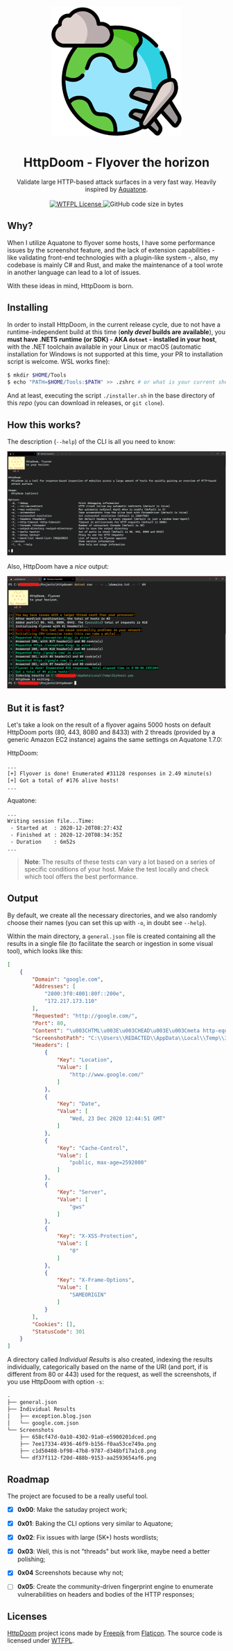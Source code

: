 <p align="center">
<a href="https://github.com/BizarreNULL/httpdoom/">
  <img src="./Images/logo.png" width="300" />
</a>
</p>
<h1 align="center">
  HttpDoom - <b>Flyover the horizon</b>
</h1>

<p align="center">
  Validate large HTTP-based attack surfaces in a very fast way. Heavily inspired by <a href="https://github.com/michenriksen/aquatone">Aquatone</a>.
  <br/><br/>
  <a href="http://www.wtfpl.net/txt/copying/">
    <img alt="WTFPL License" src="https://img.shields.io/github/license/BizarreNULL/shell-robot" />
  </a>
  <img alt="GitHub code size in bytes" src="https://img.shields.io/github/languages/code-size/BizarreNULL/httpdoom">
</p>



## Why?

When I utilize Aquatone to flyover some hosts, I have some performance issues by the screenshot feature, and the lack of extension capabilities - like validating front-end technologies with a plugin-like system -, also, my codebase is mainly C# and Rust, and make the maintenance of a tool wrote in another language can lead to a lot of issues.

With these ideas in mind, HttpDoom is born.



## Installing

In order to install HttpDoom, in the current release cycle, due to not have a runtime-independent build at this time (**only *devel* builds are available**), you **must have .NET5 runtime (or SDK) - AKA `dotnet` - installed in your host**, with the .NET toolchain available in your Linux or macOS (automatic installation for Windows is not supported at this time, your PR to installation script is welcome. WSL works fine):

```sh
$ mkdir $HOME/Tools
$ echo "PATH=$HOME/Tools:$PATH" >> .zshrc # or what is your current shell profile
```

And at least, executing the script `./installer.sh` in the base directory of this *repo* (you can download in releases, or `git clone`).



## How this works?

The description (`--help`) of the CLI is all you need to know:

![Output of `--help`](./Images/example.png)

Also, HttpDoom have a _nice_ output:

![Running HttpDoom](./Images/running.png)



## But it is fast?

Let's take a look on the result of a flyover agains 5000 hosts on default HttpDoom ports (80, 443, 8080 and 8433) with 2 threads (provided by a generic Amazon EC2 instance) agains the same settings on Aquatone 1.7.0:

HttpDoom:

```
...
[+] Flyover is done! Enumerated #31128 responses in 2.49 minute(s)
[+] Got a total of #176 alive hosts!
...
```

Aquatone:

```
...
Writing session file...Time:
 - Started at  : 2020-12-20T08:27:43Z
 - Finished at : 2020-12-20T08:34:35Z
 - Duration    : 6m52s
...
```

> **Note**: The results of these tests can vary a lot based on a series of specific conditions of your host. Make the test locally and check which tool offers the best performance.



## Output

By default, we create all the necessary directories, and we also randomly choose their names (you can set this up with `-o`, in doubt see `--help`).

Within the main directory, a `general.json` file is created containing all the results in a single file (to facilitate the search or ingestion in some visual tool), which looks like this:

```json
[
    {
        "Domain": "google.com",
        "Addresses": [
            "2800:3f0:4001:80f::200e",
            "172.217.173.110"
        ],
        "Requested": "http://google.com/",
        "Port": 80,
        "Content": "\u003CHTML\u003E\u003CHEAD\u003E\u003Cmeta http-equiv=\u0022content-type\u0022 content=\u0022text/html;charset=utf-8\u0022\u003E\n\u003CTITLE\u003E301 Moved\u003C/TITLE\u003E\u003C/HEAD\u003E\u003CBODY\u003E\n\u003CH1\u003E301 Moved\u003C/H1\u003E\nThe document has moved\n\u003CA HREF=\u0022http://www.google.com/\u0022\u003Ehere\u003C/A\u003E.\r\n\u003C/BODY\u003E\u003C/HTML\u003E\r\n",
        "ScreenshotPath": "C:\\Users\\REDACTED\\AppData\\Local\\Temp\\31y4sezi.yep\\Screenshots\\c1d50408-bf98-47b8-9787-d348bf17a1c8.png",
        "Headers": [
            {
                "Key": "Location",
                "Value": [
                    "http://www.google.com/"
                ]
            },
            {
                "Key": "Date",
                "Value": [
                    "Wed, 23 Dec 2020 12:44:51 GMT"
                ]
            },
            {
                "Key": "Cache-Control",
                "Value": [
                    "public, max-age=2592000"
                ]
            },
            {
                "Key": "Server",
                "Value": [
                    "gws"
                ]
            },
            {
                "Key": "X-XSS-Protection",
                "Value": [
                    "0"
                ]
            },
            {
                "Key": "X-Frame-Options",
                "Value": [
                    "SAMEORIGIN"
                ]
            }
        ],
        "Cookies": [],
        "StatusCode": 301
    }
]
```

A directory called *Individual Results* is also created, indexing the results individually, categorically based on the name of the URI (and port, if is different from 80 or 443) used for the request, as well the screenshots, if you use HttpDoom with option `-s`:

```
.
├── general.json
├── Individual Results
│   ├── exception.blog.json
│   └── google.com.json
└── Screenshots
    ├── 658cf47d-0a10-4302-91a0-e5900201dced.png
    ├── 7ee17334-4936-46f9-b156-f0aa53ce749a.png
    ├── c1d50408-bf98-47b8-9787-d348bf17a1c8.png
    └── df37f112-f20d-488b-9153-aa2593654af6.png
```



## Roadmap

The project are focused to be a really useful tool.

- [x] **0x00**: Make the satuday project work;
- [x] **0x01**: Baking the CLI options very similar to Aquatone;
- [x] **0x02**: Fix issues with large (5K+) hosts wordlists;
- [x] **0x03**: Well, this is not "threads" but work like, maybe need a better polishing;
- [x] **0x04** Screenshots because why not;
- [ ] **0x05**: Create the community-driven fingerprint engine to enumerate vulnerabilities on headers and bodies of the HTTP responses;



## Licenses

[HttpDoom](https://github.com/BizarreNULL/httpdoom) project icons made by [Freepik](www.flaticon.com/authors/freepik) from [Flaticon](https://www.flaticon.com/). The source code is licensed under [WTFPL](http://www.wtfpl.net/).